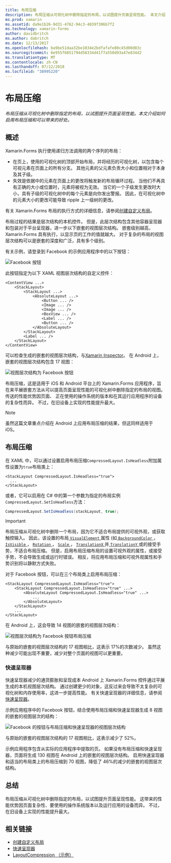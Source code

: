 ```yaml
---
title: 布局压缩
description: 布局压缩从可视化树中删除指定的布局，以试图提升页面呈现性能。 本文介绍如何启用布局压缩和可以带来的好处。
ms.prod: xamarin
ms.assetid: da9e1b26-9d31-4762-94c3-4039f306b7f2
ms.technology: xamarin-forms
author: davidbritch
ms.author: dabritch
ms.date: 12/13/2017
ms.openlocfilehash: ba9be51daa32be1034e2bdfafafe80c45d00d83c
ms.sourcegitcommit: 6e955f6851794d58334d41f7a550d93a47e834d2
ms.translationtype: MT
ms.contentlocale: zh-CN
ms.lasthandoff: 07/12/2018
ms.locfileid: "38995220"
---
```

# <a name="layout-compression"></a>布局压缩

_布局压缩从可视化树中删除指定的布局，以试图提升页面呈现性能。本文介绍如何启用布局压缩和可以带来的好处。_

## <a name="overview"></a>概述

Xamarin.Forms 执行使用递归方法调用的两个序列的布局：

- 在页上，使用的可视化树的顶部开始布局，并将经历的可视化树，以包含每个可视元素在页面上的所有分支。 其他元素的父元素负责大小和位置相对于本身及其子级。
- 失效是依据中的元素在页面上的更改将触发新的布局循环过程。 当他们不再具有正确的大小或位置时，元素将被视为无效。 当它的一个子级发生更改时大小，具有子级的可视化树中的每个元素是向你发出警报。 因此，在可视化树中的元素大小的更改可能导致 ripple 上一级树的更改。

有关 Xamarin.Forms 布局的执行方式的详细信息，请参阅[创建自定义布局](~/xamarin-forms/user-interface/layouts/custom.md)。

布局过程的结果是层次结构的本机控件。 但是，此层次结构包含其他容器呈现器和包装对于平台呈现器，进一步以下嵌套的视图层次结构。 嵌套级别越高，Xamarin.Forms 具有执行，以显示页的工作的值就越大。 对于复杂的布局的视图层次结构可以是嵌套的深度和广泛，具有多个级别。

有关示例，请登录到 Facebook 的示例应用程序中的以下按钮：

![](layout-compression-images/facebook-button.png "Facebook 按钮")

此按钮指定为以下 XAML 视图层次结构的自定义控件：

```xaml
<ContentView ...>
    <StackLayout>
        <StackLayout ...>
            <AbsoluteLayout ...>
                <Button ... />    
                <Image ... />
                <Image ... />
                <BoxView ... />
                <Label ... />
                <Button ... />
            </AbsoluteLayout>
        </StackLayout>
        <Label ... />
    </StackLayout>    
</ContentView>
```

可以检查生成的嵌套的视图层次结构，与[Xamarin Inspector](~/tools/inspector/index.md)。 在 Android 上，嵌套的视图层次结构包含 17 视图：

![](layout-compression-images/no-compression.png "视图层次结构为 Facebook 按钮")

布局压缩，这是适用于 iOS 和 Android 平台上的 Xamarin.Forms 应用程序，旨在来平展嵌套方法从可以提高页面呈现性能的可视化树中删除指定的布局的视图。 传送的性能优势因页面、 正在使用的操作系统的版本和在其运行应用程序的设备的复杂性而异。 不过，在旧设备上实现的性能提升最大。

> [!NOTE]
> 虽然这篇文章重点介绍在 Android 上应用布局压缩的结果，但这同样适用于 iOS。

## <a name="layout-compression"></a>布局压缩

在 XAML 中，可以通过设置启用布局压缩`CompressedLayout.IsHeadless`附加属性设置为`true`布局类上：

```xaml
<StackLayout CompressedLayout.IsHeadless="true">
  ...
</StackLayout>   
```

或者，它可以启用在 C# 中的第一个参数为指定的布局实例`CompressedLayout.SetIsHeadless`方法：

```csharp
CompressedLayout.SetIsHeadless(stackLayout, true);
```

> [!IMPORTANT]
> 布局压缩从可视化树中删除一个布局，因为它不适合布局提供的可视外观，或获取触控输入。 因此，该设置的布局[ `VisualElement` ](xref:Xamarin.Forms.VisualElement)属性 (如[ `BackgroundColor` ](xref:Xamarin.Forms.VisualElement.BackgroundColor)， [ `IsVisible` ](xref:Xamarin.Forms.VisualElement.IsVisible)， [ `Rotation` ](xref:Xamarin.Forms.VisualElement.Rotation)， [ `Scale` ](xref:Xamarin.Forms.VisualElement.Scale)， [ `TranslationX` ](xref:Xamarin.Forms.VisualElement.TranslationX)并[ `TranslationY` ](xref:Xamarin.Forms.VisualElement.TranslationY)或的接受手势，不适合布局压缩。 但是，启用布局压缩布局的设置可视外观的属性，或接受手势，不会导致生成或运行时错误。 相反，将应用布局压缩和可视外观属性和手势识别将以静默方式失败。

对于 Facebook 按钮，可以在三个布局类上启用布局压缩：

```xaml
<StackLayout CompressedLayout.IsHeadless="true">
    <StackLayout CompressedLayout.IsHeadless="true" ...>
        <AbsoluteLayout CompressedLayout.IsHeadless="true" ...>
            ...
        </AbsoluteLayout>
    </StackLayout>
    ...
</StackLayout>  
```

在 Android 上，这会导致 14 视图的嵌套的视图层次结构：

![](layout-compression-images/layout-compression.png "视图层次结构为 Facebook 按钮布局压缩")

与原始的嵌套的视图层次结构的 17 视图相比，这表示 17%的次数减少。 虽然这种减少可能出现不重要，减少对整个页面的视图可以更重要。

### <a name="fast-renderers"></a>快速呈现器

快速呈现器减少的通货膨胀和呈现成本 Android 上 Xamarin.Forms 控件通过平展生成的本机视图层次结构。 通过创建更少的对象，这反过来会导致不太复杂的可视化树和内存使用率，这进一步提高性能。 有关快速呈现器的详细信息，请参阅[快速呈现器](~/xamarin-forms/internals/fast-renderers.md)。

示例应用程序中的 Facebook 按钮，结合使用布局压缩和快速呈现器生成 8 视图的嵌套的视图层次的结构：

![](layout-compression-images/layout-compression-with-fast-renderers.png "Facebook 的按钮与布局压缩和快速呈现器的视图层次结构")

与原始的嵌套的视图层次结构的 17 视图相比，这表示减少了 52%。

示例应用程序包含从实际的应用程序中提取的页。 如果没有布局压缩和快速呈现器，页面将生成 130 视图在 Android 上的嵌套的视图层次结构。 启用快速呈现器和适当的布局类上的布局压缩到 70 视图，降低了 46%的减少的嵌套的视图层次结构。

## <a name="summary"></a>总结

布局压缩从可视化树中删除指定的布局，以试图提升页面呈现性能。 这带来的性能优势因页面复杂性、要使用的操作系统版本以及运行应用的设备而异。 不过，在旧设备上实现的性能提升最大。


## <a name="related-links"></a>相关链接

- [创建自定义布局](~/xamarin-forms/user-interface/layouts/custom.md)
- [快速呈现器](~/xamarin-forms/internals/fast-renderers.md)
- [LayoutCompression （示例）](https://developer.xamarin.com/samples/xamarin-forms/userinterface/layoutcompression/)
